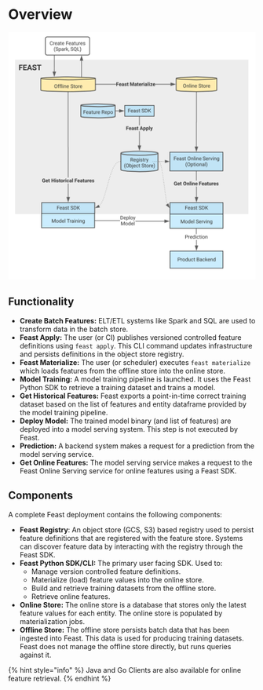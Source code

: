 # Overview

![Feast Architecture Diagram](../../../.gitbook/assets/image%20%284%29.png)

## Functionality

* **Create Batch Features:** ELT/ETL systems like Spark and SQL are used to transform data in the batch store.
* **Feast Apply:**  The user \(or CI\) publishes versioned controlled feature definitions using `feast apply`. This CLI command updates infrastructure and persists definitions in the object store registry.
* **Feast Materialize:** The user \(or scheduler\) executes `feast materialize` which loads features from the offline store into the online store.
* **Model Training:** A model training pipeline is launched. It uses the Feast Python SDK to retrieve a training dataset and trains a model.
* **Get Historical Features:** Feast exports a point-in-time correct training dataset based on the list of features and entity dataframe provided by the model training pipeline.
* **Deploy Model:** The trained model binary \(and list of features\) are deployed into a model serving system. This step is not executed by Feast.
* **Prediction:** A backend system makes a request for a prediction from the model serving service.
* **Get Online Features:** The model serving service makes a request to the Feast Online Serving service for online features using a Feast SDK.

## Components

A complete Feast deployment contains the following components:

* **Feast Registry**: An object store \(GCS, S3\) based registry used to persist feature definitions that are registered with the feature store. Systems can discover feature data by interacting with the registry through the Feast SDK.
* **Feast Python SDK/CLI:** The primary user facing SDK. Used to:
  * Manage version controlled feature definitions.
  * Materialize \(load\) feature values into the online store.
  * Build and retrieve training datasets from the offline store.
  * Retrieve online features.
* **Online Store:** The online store is a database that stores only the latest feature values for each entity. The online store is populated by materialization jobs.
* **Offline Store:** The offline store persists batch data that has been ingested into Feast. This data is used for producing training datasets. Feast does not manage the offline store directly, but runs queries against it.

{% hint style="info" %}
Java and Go Clients are also available for online feature retrieval.
{% endhint %}

